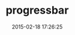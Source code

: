 ---
layout: post
title:  "progressbar"
repo:   "peleteiro/progressbar"
date:   2015-02-18 17:26:25
gemurl: http://github.com/peleteiro/progressbar
---